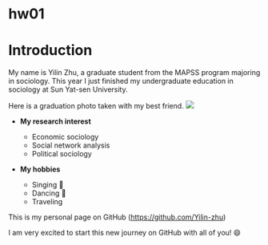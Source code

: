 # hw01
# Introduction
My name is Yilin Zhu, a graduate student from the MAPSS program majoring in sociology. This year I just finished my undergraduate education in sociology at Sun Yat-sen University.

Here is a graduation photo taken with my best friend.
<a href="https://sm.ms/image/k8R4mn1eZwzF5S7" target="_blank"><img src="https://i.loli.net/2020/10/04/k8R4mn1eZwzF5S7.jpg" ></a>

* **My research interest**
  * Economic sociology
  * Social network analysis
  * Political sociology

* **My hobbies**
  * Singing :microphone:
  * Dancing :dancer:
  * Traveling

This is my personal page on GitHub (https://github.com/Yilin-zhu) 

I am very excited to start this new journey on GitHub with all of you! :smile:
